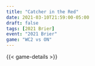 ```yaml
---
title: "Catcher in the Red"
date: 2021-03-10T21:59:00-05:00
draft: false
tags: [2021 Brier]
event: "2021 Brier"
game: "WC2 vs ON"
---
```

{{< game-details >}}
<!--more--> 